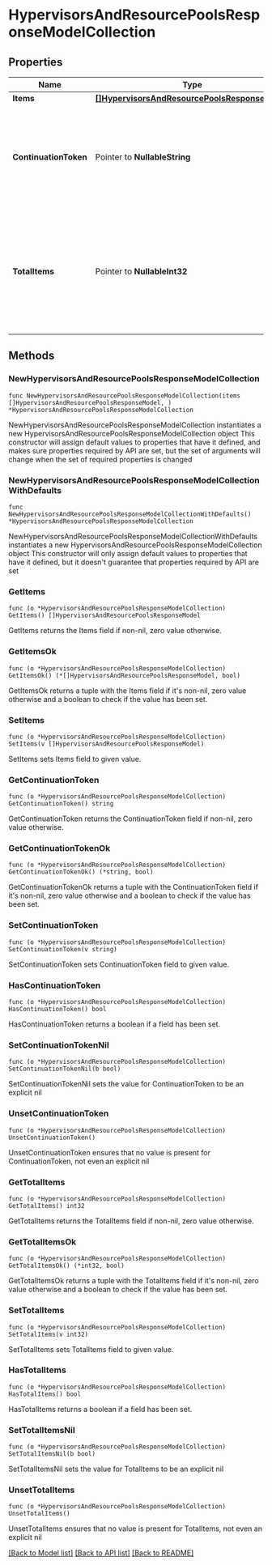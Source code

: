 # HypervisorsAndResourcePoolsResponseModelCollection

## Properties

Name | Type | Description | Notes
------------ | ------------- | ------------- | -------------
**Items** | [**[]HypervisorsAndResourcePoolsResponseModel**](HypervisorsAndResourcePoolsResponseModel.md) | List of items. | 
**ContinuationToken** | Pointer to **NullableString** | If present, indicates to the caller that the query was not complete, and they should call the API again specifying the continuation token as a query parameter. | [optional] 
**TotalItems** | Pointer to **NullableInt32** | Indicates the total number of items in the collection, which may be more than the number of Items returned, if there is a ContinuationToken.  Only returned in the response to &#x60;$search&#x60; APIs. | [optional] 

## Methods

### NewHypervisorsAndResourcePoolsResponseModelCollection

`func NewHypervisorsAndResourcePoolsResponseModelCollection(items []HypervisorsAndResourcePoolsResponseModel, ) *HypervisorsAndResourcePoolsResponseModelCollection`

NewHypervisorsAndResourcePoolsResponseModelCollection instantiates a new HypervisorsAndResourcePoolsResponseModelCollection object
This constructor will assign default values to properties that have it defined,
and makes sure properties required by API are set, but the set of arguments
will change when the set of required properties is changed

### NewHypervisorsAndResourcePoolsResponseModelCollectionWithDefaults

`func NewHypervisorsAndResourcePoolsResponseModelCollectionWithDefaults() *HypervisorsAndResourcePoolsResponseModelCollection`

NewHypervisorsAndResourcePoolsResponseModelCollectionWithDefaults instantiates a new HypervisorsAndResourcePoolsResponseModelCollection object
This constructor will only assign default values to properties that have it defined,
but it doesn't guarantee that properties required by API are set

### GetItems

`func (o *HypervisorsAndResourcePoolsResponseModelCollection) GetItems() []HypervisorsAndResourcePoolsResponseModel`

GetItems returns the Items field if non-nil, zero value otherwise.

### GetItemsOk

`func (o *HypervisorsAndResourcePoolsResponseModelCollection) GetItemsOk() (*[]HypervisorsAndResourcePoolsResponseModel, bool)`

GetItemsOk returns a tuple with the Items field if it's non-nil, zero value otherwise
and a boolean to check if the value has been set.

### SetItems

`func (o *HypervisorsAndResourcePoolsResponseModelCollection) SetItems(v []HypervisorsAndResourcePoolsResponseModel)`

SetItems sets Items field to given value.


### GetContinuationToken

`func (o *HypervisorsAndResourcePoolsResponseModelCollection) GetContinuationToken() string`

GetContinuationToken returns the ContinuationToken field if non-nil, zero value otherwise.

### GetContinuationTokenOk

`func (o *HypervisorsAndResourcePoolsResponseModelCollection) GetContinuationTokenOk() (*string, bool)`

GetContinuationTokenOk returns a tuple with the ContinuationToken field if it's non-nil, zero value otherwise
and a boolean to check if the value has been set.

### SetContinuationToken

`func (o *HypervisorsAndResourcePoolsResponseModelCollection) SetContinuationToken(v string)`

SetContinuationToken sets ContinuationToken field to given value.

### HasContinuationToken

`func (o *HypervisorsAndResourcePoolsResponseModelCollection) HasContinuationToken() bool`

HasContinuationToken returns a boolean if a field has been set.

### SetContinuationTokenNil

`func (o *HypervisorsAndResourcePoolsResponseModelCollection) SetContinuationTokenNil(b bool)`

 SetContinuationTokenNil sets the value for ContinuationToken to be an explicit nil

### UnsetContinuationToken
`func (o *HypervisorsAndResourcePoolsResponseModelCollection) UnsetContinuationToken()`

UnsetContinuationToken ensures that no value is present for ContinuationToken, not even an explicit nil
### GetTotalItems

`func (o *HypervisorsAndResourcePoolsResponseModelCollection) GetTotalItems() int32`

GetTotalItems returns the TotalItems field if non-nil, zero value otherwise.

### GetTotalItemsOk

`func (o *HypervisorsAndResourcePoolsResponseModelCollection) GetTotalItemsOk() (*int32, bool)`

GetTotalItemsOk returns a tuple with the TotalItems field if it's non-nil, zero value otherwise
and a boolean to check if the value has been set.

### SetTotalItems

`func (o *HypervisorsAndResourcePoolsResponseModelCollection) SetTotalItems(v int32)`

SetTotalItems sets TotalItems field to given value.

### HasTotalItems

`func (o *HypervisorsAndResourcePoolsResponseModelCollection) HasTotalItems() bool`

HasTotalItems returns a boolean if a field has been set.

### SetTotalItemsNil

`func (o *HypervisorsAndResourcePoolsResponseModelCollection) SetTotalItemsNil(b bool)`

 SetTotalItemsNil sets the value for TotalItems to be an explicit nil

### UnsetTotalItems
`func (o *HypervisorsAndResourcePoolsResponseModelCollection) UnsetTotalItems()`

UnsetTotalItems ensures that no value is present for TotalItems, not even an explicit nil

[[Back to Model list]](../README.md#documentation-for-models) [[Back to API list]](../README.md#documentation-for-api-endpoints) [[Back to README]](../README.md)


